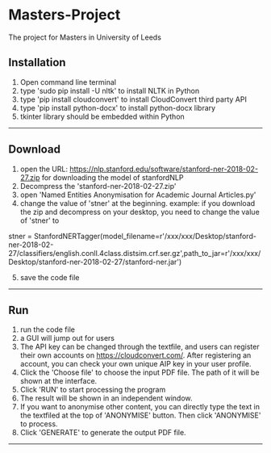 # Masters-Project
The project for Masters in University of Leeds

Installation
--------------------------------------------------------------------------
1. Open command line terminal
2. type 'sudo pip install -U nltk' to install NLTK in Python
3. type 'pip install cloudconvert' to install CloudConvert third party API
4. type 'pip install python-docx' to install python-docx library
5. tkinter library should be embedded within Python
--------------------------------------------------------------------------

Download
--------------------------------------------------------------------------
1. open the URL: https://nlp.stanford.edu/software/stanford-ner-2018-02-27.zip for downloading the model of stanfordNLP
2. Decompress the 'stanford-ner-2018-02-27.zip'
3. open 'Named Entities Anonymisation for Academic Journal Articles.py'
4. change the value of 'stner' at the beginning.
example: if you download the zip and decompress on your desktop, you need to change the value of 'stner' to 

stner = StanfordNERTagger(model_filename=r'/xxx/xxx/Desktop/stanford-ner-2018-02-27/classifiers/english.conll.4class.distsim.crf.ser.gz',path_to_jar=r'/xxx/xxx/Desktop/stanford-ner-2018-02-27/stanford-ner.jar')

5. save the code file
--------------------------------------------------------------------------

Run
--------------------------------------------------------------------------
1. run the code file
2. a GUI will jump out for users
3. The API key can be changed through the textfile, and users can register their own accounts on https://cloudconvert.com/. After registering an account, you can check your own unique AIP key in your user profile.
4. Click the 'Choose file' to choose the input PDF file. The path of it will be shown at the interface.
5. Click 'RUN' to start processing the program
6. The result will be shown in an independent window.
7. If you want to anonymise other content, you can directly type the text in the textfiled at the top of 'ANONYMISE' button. Then click 'ANONYMISE' to process.
8. Click 'GENERATE' to generate the output PDF file.
--------------------------------------------------------------------------


